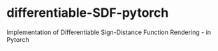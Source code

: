 # differentiable-SDF-pytorch
Implementation of Differentiable Sign-Distance Function Rendering - in Pytorch
